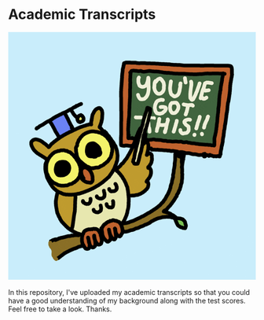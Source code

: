 # Academic Transcripts 

<img src = "https://github.com/suhasmaddali/GIF-files/blob/main/academic%20education%20gif%20file%20.gif" width = "750"/>

In this repository, I've uploaded my academic transcripts so that you could have a good understanding of my background along with the test scores. Feel free to take a look. Thanks. 
